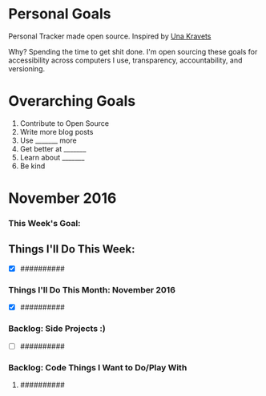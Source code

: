 Personal Goals
==============

Personal Tracker made open source. Inspired by [Una Kravets](https://github.com/una/personal-goals)

Why? Spending the time to get shit done. I'm open sourcing these goals for accessibility across computers I use, transparency, accountability, and versioning.

# Overarching Goals
1. Contribute to Open Source
2. Write more blog posts
3. Use _______ more
4. Get better at _______
5. Learn about _______
6. Be kind

# November 2016

### This Week's Goal: ##########

## Things I'll Do This Week:
- [x] ##########

### Things I'll Do This Month: November 2016
- [x] ##########

### Backlog: Side Projects :)
- [ ] ##########

### Backlog: Code Things I Want to Do/Play With
1. ##########